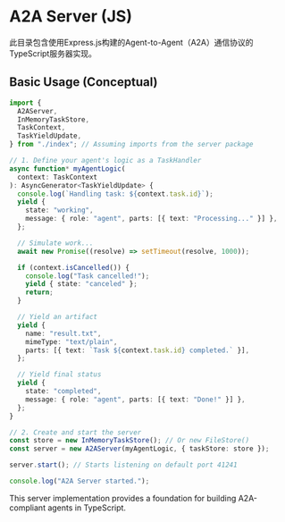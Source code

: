 # A2A Server (JS)

此目录包含使用Express.js构建的Agent-to-Agent（A2A）通信协议的TypeScript服务器实现。

## Basic Usage (Conceptual)

```typescript
import {
  A2AServer,
  InMemoryTaskStore,
  TaskContext,
  TaskYieldUpdate,
} from "./index"; // Assuming imports from the server package

// 1. Define your agent's logic as a TaskHandler
async function* myAgentLogic(
  context: TaskContext
): AsyncGenerator<TaskYieldUpdate> {
  console.log(`Handling task: ${context.task.id}`);
  yield {
    state: "working",
    message: { role: "agent", parts: [{ text: "Processing..." }] },
  };

  // Simulate work...
  await new Promise((resolve) => setTimeout(resolve, 1000));

  if (context.isCancelled()) {
    console.log("Task cancelled!");
    yield { state: "canceled" };
    return;
  }

  // Yield an artifact
  yield {
    name: "result.txt",
    mimeType: "text/plain",
    parts: [{ text: `Task ${context.task.id} completed.` }],
  };

  // Yield final status
  yield {
    state: "completed",
    message: { role: "agent", parts: [{ text: "Done!" }] },
  };
}

// 2. Create and start the server
const store = new InMemoryTaskStore(); // Or new FileStore()
const server = new A2AServer(myAgentLogic, { taskStore: store });

server.start(); // Starts listening on default port 41241

console.log("A2A Server started.");
```

This server implementation provides a foundation for building A2A-compliant agents in TypeScript.
